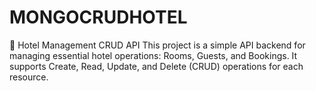# MONGOCRUDHOTEL

🏨 Hotel Management CRUD API
This project is a simple API backend for managing essential hotel operations: Rooms, Guests, and Bookings. It supports Create, Read, Update, and Delete (CRUD) operations for each resource.